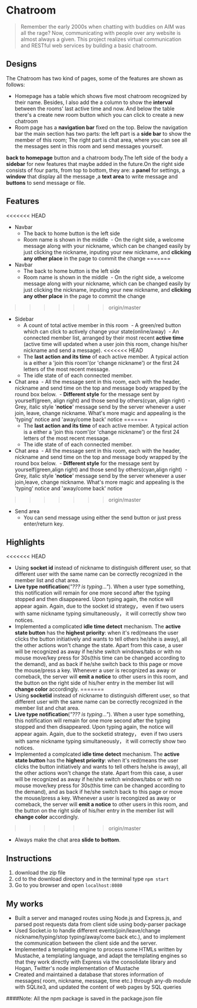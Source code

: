 Chatroom
======
> Remember the early 2000s when chatting with buddies on AIM was all the rage? Now, communicating with people over any website is almost always a given. This project realizes virtual communication and RESTful web services by building a basic chatroom.

Designs
-----
The Chatroom has two kind of pages, some of the features are shown as follows:
+ Homepage has a table which shows five most chatroom recognized by their name. Besides, I also add the a column to show the **interval** between the rooms' last active time and now. And below the table there's a create new room button which you can click to create a new chatroom
+ Room page has a **navigation bar** fixed on the top. Below the navigation bar the main section has two parts: the left part is a **side bar** to show the member of this room; The right part is chat area, where you can see all the messages sent in this room and send messages yourself.

**back to homepage** button and a chatroom body.The left side of the body a **sidebar** for new features that maybe added in the future.On the right side consists of four parts, from top to bottom, they are: a **panel** for settings, a **window** that display all the message ,a **text area** to write message and **buttons** to send message or file.

Features
------
<<<<<<< HEAD
+ Navbar
  - The back to home button is the left side
  - Room name is shown in the middle
  - On the right side, a welcome message along with your nickname, which can be changed easily by just clicking the nickname, inputing your new nickname, and **clicking any other place** in the page to commit the change
=======
+ Navbar 
  - The back to home button is the left side
  - Room name is shown in the middle
  - On the right side, a welcome message along with your nickname, which can be changed easily by just clicking the nickname, inputing your new nickname, and **clicking any other place** in the page to commit the change 
>>>>>>> origin/master
+ Sidebar
  - A count of total active member in this room
  - A green/red button which can click to actively change your state(online/away)
  - An connected member list, arranged by their most recent **active time** (active time will updated when a user join this room, change his/her nickname and send a message).
<<<<<<< HEAD
  - The **last action and its time** of each active member. A typical action is a either a 'join this room'(or 'change nickname') or the first 24 letters of the most recent message.
  - The idle state of of each connected member.
+ Chat area
  - All the message sent in this room, each with the header, nickname and send time on the top and message body wrapped by the round box below.
  - **Different style** for the message sent by yourself(green, align right) and those send by others(cyan, align right)
  - Grey, italic style '**notice**' message send by the server whenever a user join, leave, change nickname. What's more magic and appealing is the 'typing' notice and 'away/come back' notice
=======
  - The **last action and its time** of each active member. A typical action is a either a 'join this room'(or 'change nickname') or the first 24 letters of the most recent message. 
  - The idle state of of each connected member.
+ Chat area
  - All the message sent in this room, each with the header, nickname and send time on the top and message body wrapped by the round box below.
  - **Different style** for the message sent by yourself(green,align right) and those send by others(cyan,align right)
  - Grey, italic style '**notice**' message send by the server whenever a user join,leave, change nickname. What's more magic and appealing is the 'typing' notice and 'away/come back' notice
>>>>>>> origin/master
+ Send area
  - You can send message using either the send button or just press enter/return key.

Highlights
-----
<<<<<<< HEAD
+ Using **socket id** instead of nickname to distinguish different user, so that different user with the same name can be correctly recognized in the member list and chat area.
+ **Live type notification**(_"??? is typing..."_). When a user type something, this notification will remain for one more second after the typing stopped and then disappeared. Upon typing again, the notice will appear again. Again, due to the socket id strategy， even if two users with same nickname typing simultaneously， it will correctly show two notices.
+ Implemented a complicated **idle time detect** mechanism. The **active state button** has the **highest priority**: when it's red(means the user clicks the button initiatively and wants to tell others he/she is away), all the other actions won't change the state. Apart from this case, a user will be recognized as away if he/she switch windows/tabs or with no mouse move/key press for 30s(this time can be changed according to the demand), and as back if he/she switch back to this page or move the mouse/press a key. Whenever a user is recognized as away or comeback, the server will **emit a notice** to other users in this room, and the button on the right side of his/her entry in the member list will **change color** accordingly.
=======
+ Using **socketid** instead of nickname to distinguish different user, so that different user with the same name can be correctly recognized in the member list and chat area.
+ **Live type notification**(_"??? is typing..."_). When a user type something, this notification will remain for one more second after the typing stopped and then disappeared. Upon typing again, the notice will appear again. Again, due to the socketid strategy， even if two users with same nickname typing simultaneously， it will correctly show two notices.
+ Implemented a complcated **idle time detect** mechanism. The **active state button** has the **highest priority**: when it's red(means the user clicks the button initiatively and wants to tell others he/she is away), all the other actions won't change the state. Apart from this case, a user will be recognized as away if he/she switch windows/tabs or with no mouse move/key press for 30s(this time can be changed according to the demand), and as back if he/she switch back to this page or move the mouse/press a key. Whenever a user is recongized as away or comeback, the server will **emit a notice** to other users in this room, and the button on the right side of his/her entry in the member list will **change color** accordingly.
>>>>>>> origin/master
+ Always make the chat area **slide to bottom**.

Instructions
----
1. download the zip file
2. cd to the download directory and in the terminal type
`npm start`
3. Go to you browser and open `localhost:8080`

My works
-----
* Built a server and managed routes using Node.js and Express.js, and parsed post requests data from client side using body-parser package
* Used Socket.io to handle different events(join/leave/change nickname/typing/stop typing/away/come back etc.), and to implement the communication between the client side and the server.
* Implemented a templating engine to process some HTMLs written by Mustache, a templating language, and adapt the templating engines so that they work directly with Express via the consolidate library and Hogan, Twitter's node implementation of Mustache
* Created and maintained a database that stores information of messages( room, nickname, message, time etc.) through any-db module with SQLite3, and updated the content of web pages by SQL queries

####Note: All the npm package is saved in the package.json file
